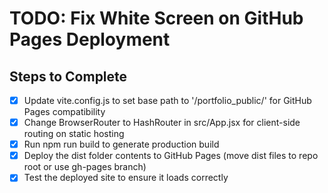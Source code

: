 # TODO: Fix White Screen on GitHub Pages Deployment

## Steps to Complete
- [x] Update vite.config.js to set base path to '/portfolio_public/' for GitHub Pages compatibility
- [x] Change BrowserRouter to HashRouter in src/App.jsx for client-side routing on static hosting
- [x] Run npm run build to generate production build
- [x] Deploy the dist folder contents to GitHub Pages (move dist files to repo root or use gh-pages branch)
- [x] Test the deployed site to ensure it loads correctly
